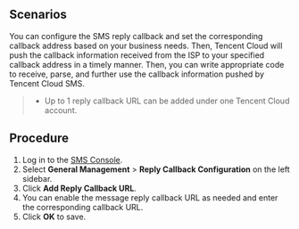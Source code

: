 ## Scenarios
You can configure the SMS reply callback and set the corresponding callback address based on your business needs. Then, Tencent Cloud will push the callback information received from the ISP to your specified callback address in a timely manner. Then, you can write appropriate code to receive, parse, and further use the callback information pushed by Tencent Cloud SMS.
>- Up to 1 reply callback URL can be added under one Tencent Cloud account.

## Procedure
1. Log in to the [SMS Console](https://console.cloud.tencent.com/smsv2).
2. Select **General Management** > **Reply Callback Configuration** on the left sidebar.
3. Click **Add Reply Callback URL**.
4. You can enable the message reply callback URL as needed and enter the corresponding callback URL.
5. Click **OK** to save.
